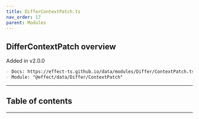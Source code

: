 ```yaml
---
title: DifferContextPatch.ts
nav_order: 17
parent: Modules
---
```


## DifferContextPatch overview

Added in v2.0.0

```md
- Docs: https://effect-ts.github.io/data/modules/Differ/ContextPatch.ts.html
- Module: "@effect/data/Differ/ContextPatch"
```

---

<h2 class="text-delta">Table of contents</h2>

---

